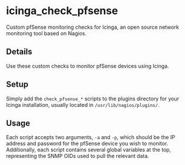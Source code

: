 # icinga_check_pfsense
Custom pfSense monitoring checks for Icinga, an open source network monitoring tool based on Nagios.

## Details
Use these custom checks to monitor pfSense devices using Icinga.

## Setup
Simply add the `check_pfsense_*` scripts to the plugins directory for your Icinga installation, usually located in `/usr/lib/nagios/plugins/`.

## Usage
Each script accepts two arguments, `-a` and `-p`, which should be the IP address and password for the pfSense device you wish to monitor.
Additionally, each script contains several global variables at the top, representing the SNMP OIDs used to pull the relevant data.
